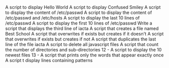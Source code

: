 A script to display Hello World
A script to display Confused Smiley
A script to display the content of /etc/passwd
A script to display the content of /etc/passwd and /etc/hosts
A script to display the last 10 lines of /etc/passwd
A script to display the first 10 lines of /etc/passwd
Write a script that displays the third line of iacta
A script that creates a file named Best School
A script that overwrites if exists but creates if it doesn't
A script that overwrites if exists but creates if not
A script that duplicates the last line of the file iacta
A script to delete all javascript files
A script that count the number of directories and sub-directories
12 - A script to display the 10 newest files
13 - A script that prints only the words that appear exactly once
A script t display lines containing patterns
